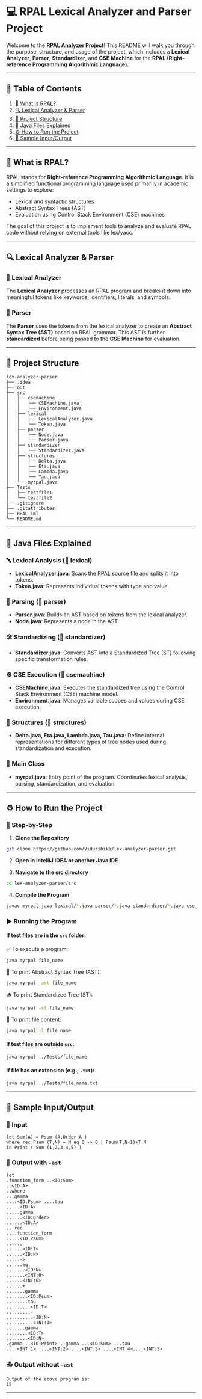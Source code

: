 # 💻 RPAL Lexical Analyzer and Parser Project

Welcome to the **RPAL Analyzer Project**! This README will walk you through the purpose, structure, and usage of the project, which includes a **Lexical Analyzer**, **Parser**, **Standardizer**, and **CSE Machine** for the **RPAL (Right-reference Programming Algorithmic Language)**.

---

## 📜 Table of Contents

1. [📘 What is RPAL?](#-what-is-rpal)
2. [🔍 Lexical Analyzer & Parser](#-lexical-analyzer--parser)
3. [📂 Project Structure](#-project-structure)
4. [📄 Java Files Explained](#-java-files-explained)
5. [⚙️ How to Run the Project](#how-to-run-the-project)
6. [🧪 Sample Input/Output](#-sample-inputoutput)

---

## 📘 What is RPAL?

RPAL stands for **Right-reference Programming Algorithmic Language**. It is a simplified functional programming language used primarily in academic settings to explore:

- Lexical and syntactic structures
- Abstract Syntax Trees (AST)
- Evaluation using Control Stack Environment (CSE) machines

The goal of this project is to implement tools to analyze and evaluate RPAL code without relying on external tools like lex/yacc.

---

## 🔍 Lexical Analyzer & Parser

### 🧠 Lexical Analyzer

The **Lexical Analyzer** processes an RPAL program and breaks it down into meaningful tokens like keywords, identifiers, literals, and symbols.

### 🧠 Parser

The **Parser** uses the tokens from the lexical analyzer to create an **Abstract Syntax Tree (AST)** based on RPAL grammar. This AST is further **standardized** before being passed to the **CSE Machine** for evaluation.

---

## 📂 Project Structure

```
lex-analyzer-parser
├── .idea
├── out
├── src
│   ├── csemachine
│   │   ├── CSEMachine.java
│   │   └── Environment.java
│   ├── lexical
│   │   ├── LexicalAnalyzer.java
│   │   └── Token.java
│   ├── parser
│   │   ├── Node.java
│   │   └── Parser.java
│   ├── standardizer
│   │   └── Standardizer.java
│   ├── structures
│   │   ├── Delta.java
│   │   ├── Eta.java
│   │   ├── Lambda.java
│   │   └── Tau.java
│   └── myrpal.java
├── Tests
│   ├── testfile1
│   └── testfile2
├── .gitignore
├── .gitattributes
├── RPAL.iml
└── README.md
```

---

## 📄 Java Files Explained

### 🔤 Lexical Analysis (📂 lexical)
- **LexicalAnalyzer.java**: Scans the RPAL source file and splits it into tokens.
- **Token.java**: Represents individual tokens with type and value.

### 🧱 Parsing (📂 parser)
- **Parser.java**: Builds an AST based on tokens from the lexical analyzer.
- **Node.java**: Represents a node in the AST.

### 🛠️ Standardizing (📂 standardizer)
- **Standardizer.java**: Converts AST into a Standardized Tree (ST) following specific transformation rules.

### ⚙️ CSE Execution (📂 csemachine)
- **CSEMachine.java**: Executes the standardized tree using the Control Stack Environment (CSE) machine model.
- **Environment.java**: Manages variable scopes and values during CSE execution.

### 📐 Structures (📂 structures)
- **Delta.java, Eta.java, Lambda.java, Tau.java**: Define internal representations for different types of tree nodes used during standardization and execution.

### 🧾 Main Class
- **myrpal.java**: Entry point of the program. Coordinates lexical analysis, parsing, standardization, and evaluation.

---


## ⚙️ How to Run the Project


### 🔧 Step-by-Step

1. **Clone the Repository**
```bash
git clone https://github.com/Vidurshika/lex-analyzer-parser.git
```
2. **Open in IntelliJ IDEA or another Java IDE**

3. **Navigate to the src directory**
```bash
cd lex-analyzer-parser/src
```
4. **Compile the Program**
```bash
javac myrpal.java lexical/*.java parser/*.java standardizer/*.java csemachine/*.java
```


### ▶️ Running the Program

#### If test files are in the `src` folder:

✅ To execute a program:
```bash
java myrpal file_name
```

🌲 To print Abstract Syntax Tree (AST):
```bash
java myrpal -ast file_name
```

🪵 To print Standardized Tree (ST):
```bash
java myrpal -st file_name
```

📄 To print file content:
```bash
java myrpal -l file_name
```

#### If test files are outside `src`:
```bash
java myrpal ../Tests/file_name
```

#### If file has an extension (e.g., `.txt`):
```bash
java myrpal ../Tests/file_name.txt
```

---

## 🧪 Sample Input/Output

### 📝 Input
```
let Sum(A) = Psum (A,Order A )
where rec Psum (T,N) = N eq 0 -> 0 | Psum(T,N-1)+T N
in Print ( Sum (1,2,3,4,5) )
```

### 🌳 Output with `-ast`
```
let
.function_form ..<ID:Sum>
..<ID:A>
..where
...gamma
....<ID:Psum> ....tau
.....<ID:A>
.....gamma
......<ID:Order>
......<ID:A>
...rec
....function_form
.....<ID:Psum>
.....,
......<ID:T>
......<ID:N>
.....->
......eq
.......<ID:N>
.......<INT:0>
......<INT:0>
......+
.......gamma
........<ID:Psum>
........tau
.........<ID:T>
.........-
..........<ID:N>
..........<INT:1>
.......gamma
........<ID:T>
........<ID:N>
.gamma ..<ID:Print> ..gamma ...<ID:Sum> ...tau
....<INT:1> ....<INT:2> ....<INT:3> ....<INT:4>....<INT:5>
```

### 📤 Output without `-ast`
```
Output of the above program is:
15
```

---


